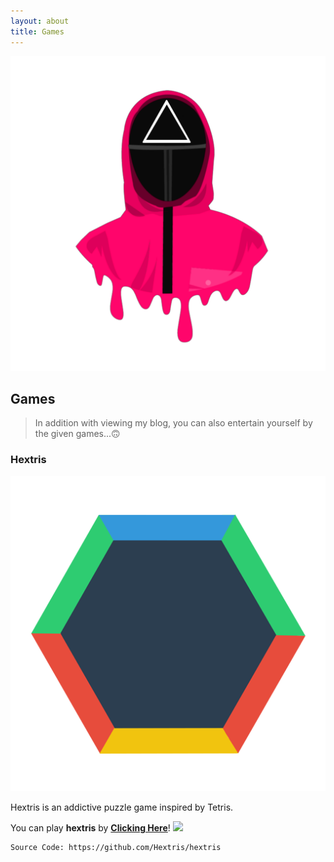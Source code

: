 ```yaml
---
layout: about
title: Games
---
```

![games](/images/41CDE775-4D85-46B1-8583-06097AC8E5CC.png "games")
## Games
> In addition with viewing my blog, you can also entertain yourself by the given games...🙃

### Hextris

![hextris](/images/F5AACA6E-0F3B-4260-9AA6-5FED43A3B20F.png "hextris")

Hextris is an addictive puzzle game inspired by Tetris. 

You can play **hextris** by **[Clicking Here](https://deviser.ga/hextris)**!
[<img src="https://i.ibb.co/wM4wKLV/PNG-image.png" width="500"/>](https://deviser.ga/hextris)
```
Source Code: https://github.com/Hextris/hextris
```

